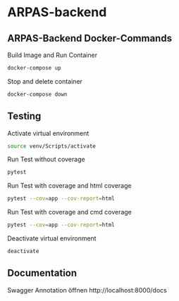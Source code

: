 # ARPAS-backend

## ARPAS-Backend Docker-Commands

Build Image and Run Container

```bash
docker-compose up
```

Stop and delete container

```bash
docker-compose down
```

## Testing

Activate virtual environment

```bash
source venv/Scripts/activate
```

Run Test without coverage

```bash
pytest
```

Run Test with coverage and html coverage

```bash
pytest --cov=app --cov-report=html
```
Run Test with coverage and cmd coverage

```bash
pytest --cov=app --cov-report=html
```

Deactivate virtual environment

```bash
deactivate
```

## Documentation

Swagger Annotation öffnen
http://localhost:8000/docs

